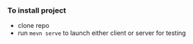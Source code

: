 ### To install project

- clone repo
- run `mevn serve` to launch either client or server for testing
